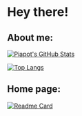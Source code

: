 # Hey there!

## About me:

[![Piapot's GitHub Stats](https://github-readme-stats.vercel.app/api?username=piapot&show_icons=true&theme=default&count_private=true)](https://github.com/piapot)

[![Top Langs](https://github-readme-stats.vercel.app/api/top-langs/?username=piapot&hide=html&layout=compact)](https://github.com/piapot)

## Home page:

[![Readme Card](https://github-readme-stats.vercel.app/api/pin/?username=piapot&repo=piapot.github.io&show_owner=true)](https://github.com/piapot/piapot.github.io)
